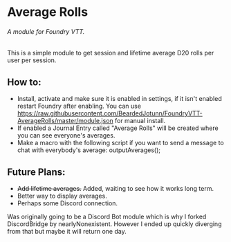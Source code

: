 # Average Rolls
###### A module for Foundry VTT.

This is a simple module to get session and lifetime average D20 rolls per user per session. 

## How to:
 - Install, activate and make sure it is enabled in settings, if it isn't enabled restart Foundry after enabling. You can use https://raw.githubusercontent.com/BeardedJotunn/FoundryVTT-AverageRolls/master/module.json for manual install.
 - If enabled a Journal Entry called "Average Rolls" will be created where you can see everyone's averages.
 - Make a macro with the following script if you want to send a message to chat with everybody's average: outputAverages();

## Future Plans:
 - ~~Add lifetime averages.~~ Added, waiting to see how it works long term.
 - Better way to display averages.
 - Perhaps some Discord connection. 

Was originally going to be a Discord Bot module which is why I forked DiscordBridge by nearlyNonexistent. However I ended up quickly diverging from that but maybe it will return one day.